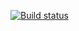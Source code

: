 [![Build status](https://ci.appveyor.com/api/projects/status/qb9521ktgdlw6ui4?svg=true)](https://ci.appveyor.com/project/Vickie-Pickie/arraybuffer)
